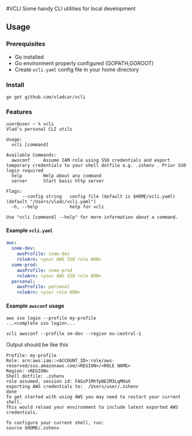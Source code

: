 #VCLI
Some handy CLI utilities for local development

## Usage
### Prerequisites
- Go installed
- Go environment properly configured (GOPATH,GOROOT)
- Create `vcli.yaml` config file in your home directory
### Install
```shell
go get github.com/vladcar/vcli
```
### Features
```shell
user@user ~ % vcli
Vlad's personal CLI utils

Usage:
  vcli [command]

Available Commands:
  awsconf     Assume IAM role using SSO credentials and export temporary credentials to your shell dotfile e.g. .zshenv . Prior SSO login required
  help        Help about any command
  server      Start basic http server

Flags:
      --config string   config file (default is $HOME/vcli.yaml) (default "/Users/vladc/vcli.yaml")
  -h, --help            help for vcli

Use "vcli [command] --help" for more information about a command.
```

#### Example `vcli.yaml`
```yaml
aws:
  some-dev:
    awsProfile: some-dev
    roleArn: <your AWS SSO role ARN>
  some-prod:
    awsProfile: some-prod
    roleArn: <your AWS SSO role ARN>
  personal:
    awsProfile: personal
    roleArn: <your role ARN>
```

#### Example `awsconf` usage
```shell
aws sso login --profile my-profile
...<complete sso login>...

vcli awsconf --profile sm-dev --region eu-central-1
```
Output should be like this
```shell
Profile: my-profile
Role: arn:aws:iam::<ACCOUNT_ID>:role/aws-reserved/sso.amazonaws.com/<REGION>/<ROLE NAME>
Region: <REGION>
Shell dotfile: .zshenv
role assumed, session id: FAGsP1MhfpBE2M3LqMHaX
exporting AWS credentials to:  /Users/user/.zshenv
done
To get started with using AWS you may need to restart your current shell.
This would reload your environment to include latest exported AWS credentials.

To configure your current shell, run:
source $HOME/.zshenv
```